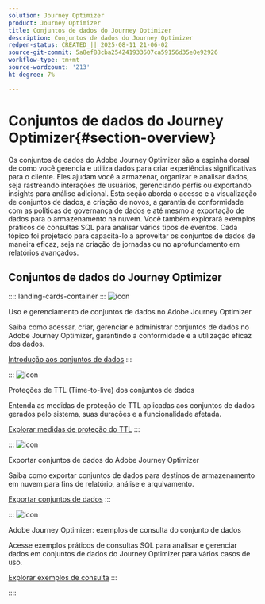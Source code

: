 ```yaml
---
solution: Journey Optimizer
product: Journey Optimizer
title: Conjuntos de dados do Journey Optimizer
description: Conjuntos de dados do Journey Optimizer
redpen-status: CREATED_||_2025-08-11_21-06-02
source-git-commit: 5a8ef88cba254241933607ca59156d35e0e92926
workflow-type: tm+mt
source-wordcount: '213'
ht-degree: 7%

---
```



# Conjuntos de dados do Journey Optimizer{#section-overview}

Os conjuntos de dados do Adobe Journey Optimizer são a espinha dorsal de como você gerencia e utiliza dados para criar experiências significativas para o cliente. Eles ajudam você a armazenar, organizar e analisar dados, seja rastreando interações de usuários, gerenciando perfis ou exportando insights para análise adicional. Esta seção aborda o acesso e a visualização de conjuntos de dados, a criação de novos, a garantia de conformidade com as políticas de governança de dados e até mesmo a exportação de dados para o armazenamento na nuvem. Você também explorará exemplos práticos de consultas SQL para analisar vários tipos de eventos. Cada tópico foi projetado para capacitá-lo a aproveitar os conjuntos de dados de maneira eficaz, seja na criação de jornadas ou no aprofundamento em relatórios avançados.

## Conjuntos de dados do Journey Optimizer

:::: landing-cards-container
:::
![icon](https://cdn.experienceleague.adobe.com/icons/circle-play.svg?lang=pt-BR)

Uso e gerenciamento de conjuntos de dados no Adobe Journey Optimizer

Saiba como acessar, criar, gerenciar e administrar conjuntos de dados no Adobe Journey Optimizer, garantindo a conformidade e a utilização eficaz dos dados.

[Introdução aos conjuntos de dados](../using/data/get-started-datasets.md)
:::

:::
![icon](https://cdn.experienceleague.adobe.com/icons/shield-halved.svg?lang=pt-BR)

Proteções de TTL (Time-to-live) dos conjuntos de dados

Entenda as medidas de proteção de TTL aplicadas aos conjuntos de dados gerados pelo sistema, suas durações e a funcionalidade afetada.

[Explorar medidas de proteção do TTL](../using/data/datasets-ttl.md)
:::

:::
![icon](https://cdn.experienceleague.adobe.com/icons/list-check.svg?lang=pt-BR)

Exportar conjuntos de dados do Adobe Journey Optimizer

Saiba como exportar conjuntos de dados para destinos de armazenamento em nuvem para fins de relatório, análise e arquivamento.

[Exportar conjuntos de dados](../using/data/export-datasets.md)
:::

:::
![icon](https://cdn.experienceleague.adobe.com/icons/code-branch.svg?lang=pt-BR)

Adobe Journey Optimizer: exemplos de consulta do conjunto de dados

Acesse exemplos práticos de consultas SQL para analisar e gerenciar dados em conjuntos de dados do Journey Optimizer para vários casos de uso.

[Explorar exemplos de consulta](../using/data/datasets-query-examples.md)
:::

::::
